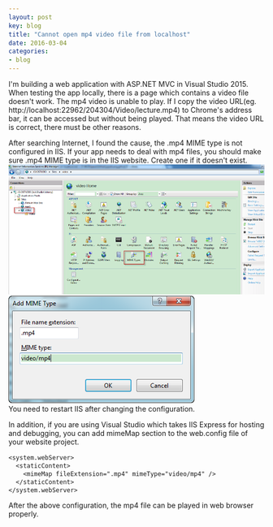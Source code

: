 ```yaml
---
layout: post
key: blog
title: "Cannot open mp4 video file from localhost"
date: 2016-03-04
categories:
- blog
---
```


I'm building a web application with ASP.NET MVC in Visual Studio 2015. When testing the app locally, there is a page which contains a video file doesn't work. The mp4 video is unable to play. If I copy the video URL(eg. http://localhost:22962/204304/Video/lecture.mp4) to Chrome's address bar, it can be accessed but without being played. That means the video URL is correct, there must be other reasons.

After searching Internet, I found the cause, the .mp4 MIME type is not configured in IIS. If your app needs to deal with mp4 files, you should make sure .mp4 MIME type is in the IIS website. Create one if it doesn't exist.   
![MIME Type](/public/pics/iismime.png "MIME Type")  
![Add New MIME Type](/public/pics/iismimeadd.png "Add New MIME Type")  
You need to restart IIS after changing the configuration.  

In addition, if you are using Visual Studio which takes IIS Express for hosting and debugging, you can add mimeMap section to the web.config file of your website project.

```
<system.webServer>
  <staticContent>
    <mimeMap fileExtension=".mp4" mimeType="video/mp4" />
  </staticContent>
</system.webServer>
```

After the above configuration, the mp4 file can be played in web browser properly.
